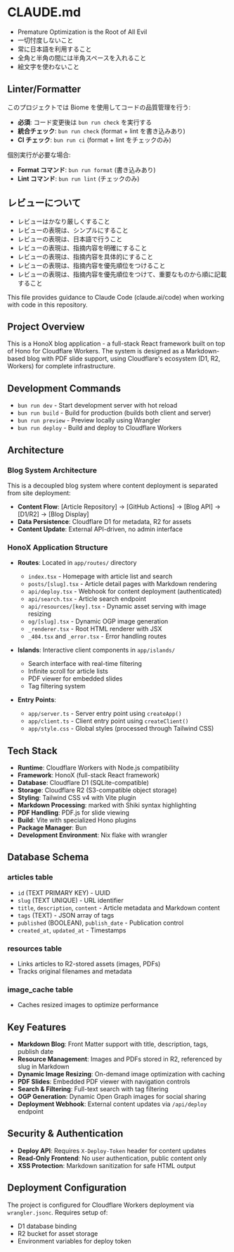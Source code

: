# CLAUDE.md

- Premature Optimization is the Root of All Evil
- 一切忖度しないこと
- 常に日本語を利用すること
- 全角と半角の間には半角スペースを入れること
- 絵文字を使わないこと

## Linter/Formatter

このプロジェクトでは Biome を使用してコードの品質管理を行う:

- **必須**: コード変更後は `bun run check` を実行する
- **統合チェック**: `bun run check` (format + lint を書き込みあり)
- **CI チェック**: `bun run ci` (format + lint をチェックのみ)

個別実行が必要な場合:
- **Format コマンド**: `bun run format` (書き込みあり)
- **Lint コマンド**: `bun run lint` (チェックのみ)

## レビューについて

- レビューはかなり厳しくすること
- レビューの表現は、シンプルにすること
- レビューの表現は、日本語で行うこと
- レビューの表現は、指摘内容を明確にすること
- レビューの表現は、指摘内容を具体的にすること
- レビューの表現は、指摘内容を優先順位をつけること
- レビューの表現は、指摘内容を優先順位をつけて、重要なものから順に記載すること

This file provides guidance to Claude Code (claude.ai/code) when working with code in this repository.

## Project Overview

This is a HonoX blog application - a full-stack React framework built on top of Hono for Cloudflare Workers. The system is designed as a Markdown-based blog with PDF slide support, using Cloudflare's ecosystem (D1, R2, Workers) for complete infrastructure.

## Development Commands

- `bun run dev` - Start development server with hot reload
- `bun run build` - Build for production (builds both client and server)
- `bun run preview` - Preview locally using Wrangler
- `bun run deploy` - Build and deploy to Cloudflare Workers

## Architecture

### Blog System Architecture
This is a decoupled blog system where content deployment is separated from site deployment:
- **Content Flow**: [Article Repository] → [GitHub Actions] → [Blog API] → [D1/R2] → [Blog Display]
- **Data Persistence**: Cloudflare D1 for metadata, R2 for assets
- **Content Update**: External API-driven, no admin interface

### HonoX Application Structure
- **Routes**: Located in `app/routes/` directory
  - `index.tsx` - Homepage with article list and search
  - `posts/[slug].tsx` - Article detail pages with Markdown rendering
  - `api/deploy.tsx` - Webhook for content deployment (authenticated)
  - `api/search.tsx` - Article search endpoint
  - `api/resources/[key].tsx` - Dynamic asset serving with image resizing
  - `og/[slug].tsx` - Dynamic OGP image generation
  - `_renderer.tsx` - Root HTML renderer with JSX
  - `_404.tsx` and `_error.tsx` - Error handling routes

- **Islands**: Interactive client components in `app/islands/`
  - Search interface with real-time filtering
  - Infinite scroll for article lists
  - PDF viewer for embedded slides
  - Tag filtering system

- **Entry Points**:
  - `app/server.ts` - Server entry point using `createApp()`
  - `app/client.ts` - Client entry point using `createClient()`
  - `app/style.css` - Global styles (processed through Tailwind CSS)

## Tech Stack

- **Runtime**: Cloudflare Workers with Node.js compatibility
- **Framework**: HonoX (full-stack React framework)
- **Database**: Cloudflare D1 (SQLite-compatible)
- **Storage**: Cloudflare R2 (S3-compatible object storage)
- **Styling**: Tailwind CSS v4 with Vite plugin
- **Markdown Processing**: marked with Shiki syntax highlighting
- **PDF Handling**: PDF.js for slide viewing
- **Build**: Vite with specialized Hono plugins
- **Package Manager**: Bun
- **Development Environment**: Nix flake with wrangler

## Database Schema

### articles table
- `id` (TEXT PRIMARY KEY) - UUID
- `slug` (TEXT UNIQUE) - URL identifier
- `title`, `description`, `content` - Article metadata and Markdown content
- `tags` (TEXT) - JSON array of tags
- `published` (BOOLEAN), `publish_date` - Publication control
- `created_at`, `updated_at` - Timestamps

### resources table
- Links articles to R2-stored assets (images, PDFs)
- Tracks original filenames and metadata

### image_cache table
- Caches resized images to optimize performance

## Key Features

- **Markdown Blog**: Front Matter support with title, description, tags, publish date
- **Resource Management**: Images and PDFs stored in R2, referenced by slug in Markdown
- **Dynamic Image Resizing**: On-demand image optimization with caching
- **PDF Slides**: Embedded PDF viewer with navigation controls
- **Search & Filtering**: Full-text search with tag filtering
- **OGP Generation**: Dynamic Open Graph images for social sharing
- **Deployment Webhook**: External content updates via `/api/deploy` endpoint

## Security & Authentication

- **Deploy API**: Requires `X-Deploy-Token` header for content updates
- **Read-Only Frontend**: No user authentication, public content only
- **XSS Protection**: Markdown sanitization for safe HTML output

## Deployment Configuration

The project is configured for Cloudflare Workers deployment via `wrangler.jsonc`. Requires setup of:
- D1 database binding
- R2 bucket for asset storage
- Environment variables for deploy token